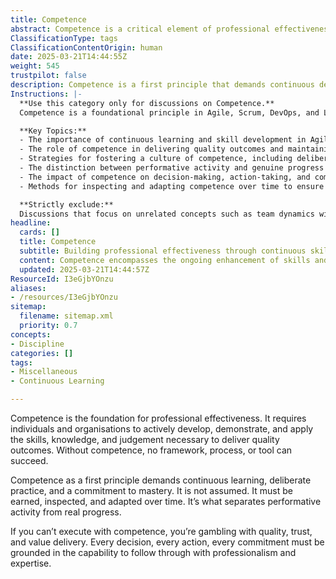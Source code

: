 ```yaml
---
title: Competence
abstract: Competence is a critical element of professional effectiveness, encompassing the development, demonstration, and application of essential skills, knowledge, and judgement to achieve quality outcomes. It is derived from a commitment to continuous learning and deliberate practice, requiring individuals and organisations to earn and adapt their capabilities over time. In the context of agile methodologies, DevOps practices, product development, and organisational design, competence is vital as it underpins the successful execution of frameworks, processes, and tools. Without a foundation of competence, efforts may devolve into performative activities that fail to yield meaningful progress, jeopardising quality, trust, and value delivery. Therefore, every decision and action taken within an organisation must be rooted in the ability to execute with professionalism and expertise, ensuring that the outcomes align with the intended goals and standards.
ClassificationType: tags
ClassificationContentOrigin: human
date: 2025-03-21T14:44:55Z
weight: 545
trustpilot: false
description: Competence is a first principle that demands continuous development and demonstrable capability. It is the foundation of professionalism—without it, there can be no trust, no quality, and no real progress.
Instructions: |-
  **Use this category only for discussions on Competence.**  
  Competence is a foundational principle in Agile, Scrum, DevOps, and Lean methodologies that emphasises the necessity for continuous development and demonstrable capability. It underpins professionalism, ensuring that trust, quality, and progress are achievable within teams and organisations.

  **Key Topics:**
  - The importance of continuous learning and skill development in Agile and DevOps environments.
  - The role of competence in delivering quality outcomes and maintaining trust within teams.
  - Strategies for fostering a culture of competence, including deliberate practice and mastery.
  - The distinction between performative activity and genuine progress in professional settings.
  - The impact of competence on decision-making, action-taking, and commitment fulfilment.
  - Methods for inspecting and adapting competence over time to ensure ongoing effectiveness.

  **Strictly exclude:**  
  Discussions that focus on unrelated concepts such as team dynamics without reference to competence, tools or processes that do not directly relate to the development of skills and capabilities, or any misinterpretations of competence that do not align with the principles of professionalism and quality delivery.
headline:
  cards: []
  title: Competence
  subtitle: Building professional effectiveness through continuous skill development and mastery for quality outcomes and trust.
  content: Competence encompasses the ongoing enhancement of skills and knowledge essential for delivering high-quality results. It involves critical thinking, effective decision-making, and the ability to adapt in complex environments. Posts should explore themes of continuous learning, mastery, and the practical application of expertise in professional settings.
  updated: 2025-03-21T14:44:57Z
ResourceId: I3eGjbYOnzu
aliases:
- /resources/I3eGjbYOnzu
sitemap:
  filename: sitemap.xml
  priority: 0.7
concepts:
- Discipline
categories: []
tags:
- Miscellaneous
- Continuous Learning

---
```

Competence is the foundation for professional effectiveness. It requires individuals and organisations to actively develop, demonstrate, and apply the skills, knowledge, and judgement necessary to deliver quality outcomes. Without competence, no framework, process, or tool can succeed.

Competence as a first principle demands continuous learning, deliberate practice, and a commitment to mastery. It is not assumed. It must be earned, inspected, and adapted over time. It’s what separates performative activity from real progress.

If you can’t execute with competence, you’re gambling with quality, trust, and value delivery. Every decision, every action, every commitment must be grounded in the capability to follow through with professionalism and expertise.
